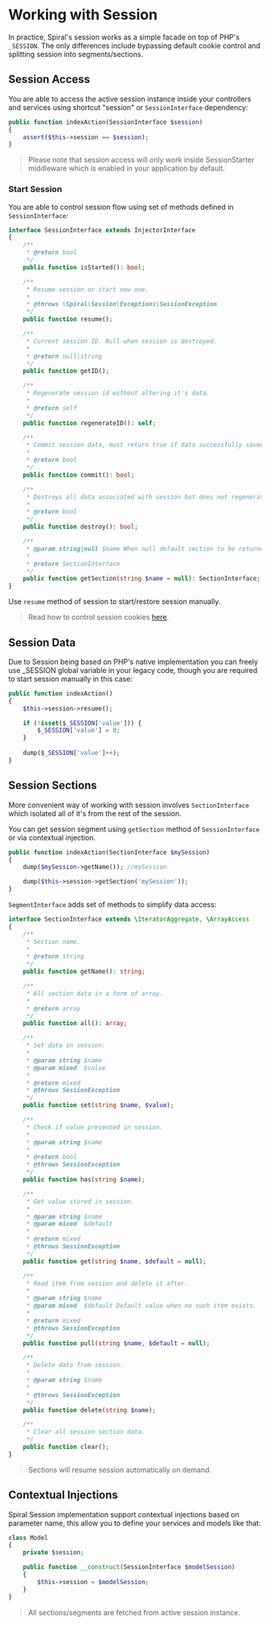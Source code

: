 # Working with Session
In practice, Spiral's session works as a simple facade on top of PHP's `_SESSION`. The only differences include bypassing default cookie control and splitting session into segments/sections.

## Session Access
You are able to access the active session instance inside your controllers and services using shortcut "session" or `SessionInterface` dependency:

```php
public function indexAction(SessionInterface $session)
{
    assert($this->session == $session);
}
```

> Please note that session access will only work inside SessionStarter middleware which is enabled in your application by default.

### Start Session
You are able to control session flow using set of methods defined in `SessionInterface`:

```php
interface SessionInterface extends InjectorInterface
{
    /**
     * @return bool
     */
    public function isStarted(): bool;

    /**
     * Resume session or start new one.
     *
     * @throws \Spiral\Session\Exceptions\SessionException
     */
    public function resume();

    /**
     * Current session ID. Null when session is destroyed.
     *
     * @return null|string
     */
    public function getID();

    /**
     * Regenerate session id without altering it's data.
     *
     * @return self
     */
    public function regenerateID(): self;

    /**
     * Commit session data, must return true if data successfully saved.
     *
     * @return bool
     */
    public function commit(): bool;

    /**
     * Destroys all data associated with session but does not regenerate it IDs.
     *
     * @return bool
     */
    public function destroy(): bool;

    /**
     * @param string|null $name When null default section to be returned.
     *
     * @return SectionInterface
     */
    public function getSection(string $name = null): SectionInterface;
}
```

Use `resume` method of session to start/restore session manually.

> Read how to control session cookies [here](/v1.0.0/sessionsion/overview.md).

## Session Data
Due to Session being based on PHP's native implementation you can freely use _SESSION global variable in your legacy code, though you are required to start session manually in this case:

```php
public function indexAction()
{
    $this->session->resume();

    if (!isset($_SESSION['value'])) {
        $_SESSION['value'] = 0;
    }
    
    dump($_SESSION['value']++);
}
```

## Session Sections
More convenient way of working with session involves `SectionInterface` which isolated all of it's from the rest of the session.

You can get session segment using `getSection` method of `SessionInterface` or via contextual injection.

```php
public function indexAction(SectionInterface $mySession)
{
    dump($mySession->getName()); //mySession

    dump($this->session->getSection('mySession'));
}
```

`SegmentInterface` adds set of methods to simplify data access:

```php
interface SectionInterface extends \IteratorAggregate, \ArrayAccess
{
    /**
     * Section name.
     *
     * @return string
     */
    public function getName(): string;

    /**
     * All section data in a form of array.
     *
     * @return array
     */
    public function all(): array;

    /**
     * Set data in session.
     *
     * @param string $name
     * @param mixed  $value
     *
     * @return mixed
     * @throws SessionException
     */
    public function set(string $name, $value);

    /**
     * Check if value presented in session.
     *
     * @param string $name
     *
     * @return bool
     * @throws SessionException
     */
    public function has(string $name);

    /**
     * Get value stored in session.
     *
     * @param string $name
     * @param mixed  $default
     *
     * @return mixed
     * @throws SessionException
     */
    public function get(string $name, $default = null);

    /**
     * Read item from session and delete it after.
     *
     * @param string $name
     * @param mixed  $default Default value when no such item exists.
     *
     * @return mixed
     * @throws SessionException
     */
    public function pull(string $name, $default = null);

    /**
     * Delete data from session.
     *
     * @param string $name
     *
     * @throws SessionException
     */
    public function delete(string $name);

    /**
     * Clear all session section data.
     */
    public function clear();
}
```

> Sections will resume session automatically on demand.

## Contextual Injections
Spiral Session implementation support contextual injections based on parameter name, this allow you to define your services and models like that:

```php
class Model
{
    private $session;

    public function __construct(SessionInterface $modelSession)
    {
        $this->session = $modelSession;
    }
}
```

> All sections/segments are fetched from active session instance.
